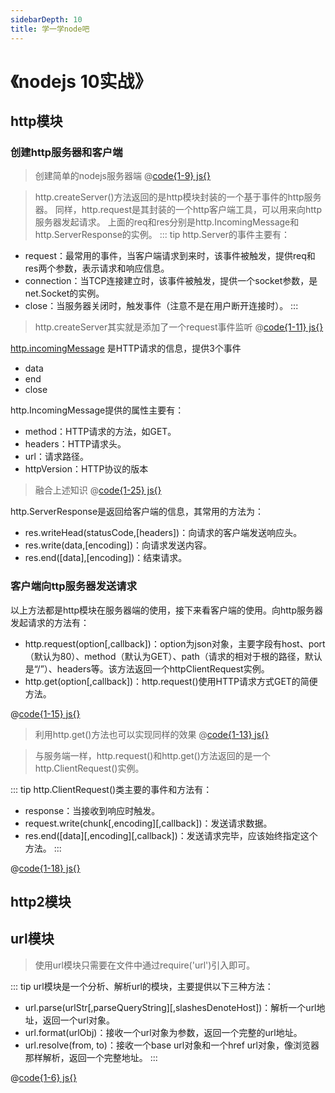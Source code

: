 ```yaml
---
sidebarDepth: 10
title: 学一学node吧
---
```



# 《nodejs 10实战》

## http模块

### 创建http服务器和客户端
> 创建简单的nodejs服务器端
@[code{1-9} js{}](./node/http/index01.js)

> http.createServer()方法返回的是http模块封装的一个基于事件的http服务器。
> 同样，http.request是其封装的一个http客户端工具，可以用来向http服务器发起请求。
> 上面的req和res分别是http.IncomingMessage和http.ServerResponse的实例。
::: tip http.Server的事件主要有： 
- request：最常用的事件，当客户端请求到来时，该事件被触发，提供req和res两个参数，表示请求和响应信息。
- connection：当TCP连接建立时，该事件被触发，提供一个socket参数，是net.Socket的实例。
- close：当服务器关闭时，触发事件（注意不是在用户断开连接时）。
:::

> http.createServer其实就是添加了一个request事件监听
@[code{1-11} js{}](./node/http/index02.js)

[http.incomingMessage](http://nodejs.cn/api/http/class_http_incomingmessage.html)
是HTTP请求的信息，提供3个事件
- data
- end
- close

http.IncomingMessage提供的属性主要有：
- method：HTTP请求的方法，如GET。
- headers：HTTP请求头。
- url：请求路径。
- httpVersion：HTTP协议的版本

> 融合上述知识
@[code{1-25} js{}](./node/http/index03.js)

http.ServerResponse是返回给客户端的信息，其常用的方法为：
- res.writeHead(statusCode,[headers])：向请求的客户端发送响应头。
- res.write(data,[encoding])：向请求发送内容。
- res.end([data],[encoding])：结束请求。

### 客户端向ttp服务器发送请求

以上方法都是http模块在服务器端的使用，接下来看客户端的使用。向http服务器发起请求的方法有：
- http.request(option[,callback])：option为json对象，主要字段有host、port（默认为80）、method（默认为GET）、path（请求的相对于根的路径，默认是“/”）、headers等。该方法返回一个httpClientRequest实例。
- http.get(option[,callback])：http.request()使用HTTP请求方式GET的简便方法。

@[code{1-15} js{}](./node/http/index04.js)

> 利用http.get()方法也可以实现同样的效果
@[code{1-13} js{}](docs/back_end_start/node/http/index05.js)

> 与服务端一样，http.request()和http.get()方法返回的是一个http.ClientRequest()实例。

::: tip http.ClientRequest()类主要的事件和方法有：
- response：当接收到响应时触发。
- request.write(chunk[,encoding][,callback])：发送请求数据。
- res.end([data][,encoding][,callback])：发送请求完毕，应该始终指定这个方法。
:::

@[code{1-18} js{}](./node/http/index06.js)

## http2模块

## url模块

> 使用url模块只需要在文件中通过require('url')引入即可。

::: tip url模块是一个分析、解析url的模块，主要提供以下三种方法：
- url.parse(urlStr[,parseQueryString][,slashesDenoteHost])：解析一个url地址，返回一个url对象。
- url.format(urlObj)：接收一个url对象为参数，返回一个完整的url地址。
- url.resolve(from, to)：接收一个base url对象和一个href url对象，像浏览器那样解析，返回一个完整地址。
:::
  
@[code{1-6} js{}](./node/url/index01.js)
